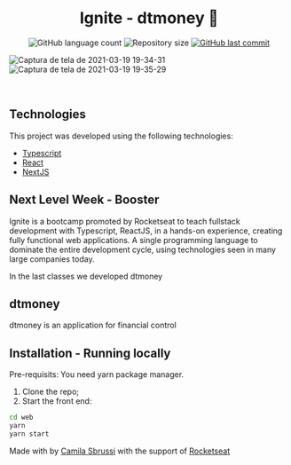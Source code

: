 <h1 align="center">
  Ignite - dtmoney 🚀
</h1>
<p align="center">
  <img alt="GitHub language count" src="https://img.shields.io/github/languages/count/camisbrussi/moveit-NLW4">

  <img alt="Repository size" src="https://img.shields.io/github/repo-size/camisbrussi/moveit-NLW4">

  <a href="https://github.com/camisbrussi/moveit-NLW4/commits/master">
    <img alt="GitHub last commit" src="https://img.shields.io/github/last-commit/camisbrussi/moveit-NLW4">
  </a>

</p>

![Captura de tela de 2021-03-19 19-34-31](https://user-images.githubusercontent.com/40186019/111849022-66e66780-88eb-11eb-95ef-e333247400c7.png)
![Captura de tela de 2021-03-19 19-35-29](https://user-images.githubusercontent.com/40186019/111849617-c729d900-88ec-11eb-9610-c2b5f23a67f8.png)



<br>

## Technologies

This project was developed using the following technologies:

- [Typescript](https://www.typescriptlang.org/)
- [React](https://reactjs.org)
- [NextJS](https://nextjs.org/)

## Next Level Week - Booster

Ignite is a bootcamp promoted by Rocketseat to teach fullstack development with Typescript, ReactJS, in a hands-on experience, creating fully functional web applications. A single programming language to dominate the entire development cycle, using technologies seen in many large companies today.

In the last classes we developed dtmoney

## dtmoney


dtmoney is an application for financial control


## Installation - Running locally

Pre-requisits:
You need yarn package manager.

1. Clone the repo;
2. Start the front end:
  ```bash
  cd web
  yarn
  yarn start
  ``` 

Made with by [Camila Sbrussi](https://www.linkedin.com/in/camila-sbrussi-a7b48516a/) with the support of [Rocketseat](rocketseat.com.br)

